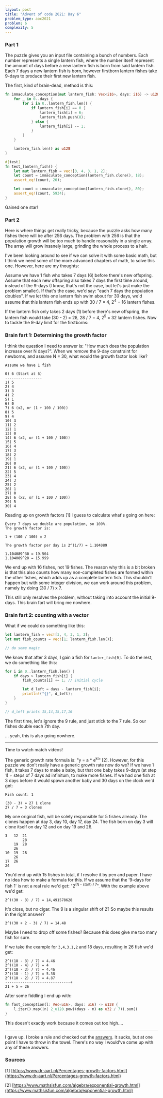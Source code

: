 ```yaml
---
layout: post
title: "Advent of code 2021: Day 6"
problem_type: aoc2021
problem: 6
complexity: 5
---
```


### Part 1
The puzzle gives you an input file containing a bunch of numbers. Each number represents a single lantern fish, where the number itself represent the amount of days before a new lantern fish is born from said lantern fish. Each 7 days a new lantern fish is born, however firstborn lantern fishes take 9-days to produce their first new lantern fish.

The first, kind of brain-dead, method is this:

```rust
fn immaculate_conception(mut lantern_fish: Vec<i16>, days: i16) -> u128 {
    for _ in 0..days {
        for i in 0..lantern_fish.len() {
            if lantern_fish[i] == 0 {
                lantern_fish[i] = 6;
                lantern_fish.push(8);
            } else {
                lantern_fish[i] -= 1;
            }
        }
    }

    lantern_fish.len() as u128
}

#[test]
fn test_lantern_fish() {
    let mut lantern_fish = vec![3, 4, 3, 1, 2];
    let count = immaculate_conception(lantern_fish.clone(), 18);
    assert_eq!(count, 26);

    let count = immaculate_conception(lantern_fish.clone(), 80);
    assert_eq!(count, 5934);
}
```

Gained one star!

### Part 2
Here is where things get really tricky, because the puzzle asks how many fishes there will be after 256 days. The problem with 256 is that the population growth will be too much to handle reasonably in a single array. The array will grow insanely large, grinding the whole process to a halt.

I've been looking around to see if we can solve it with some basic math, but I think we need some of the more advanced chapters of math, to solve this one. However, here are my thoughts:

Assume we have 1 fish who takes 7 days (6) before there's new offspring. Assume that each new offspring also takes 7 days the first time around, instead of the 9-days (I know, that's not the case, but let's just make the problem smaller). If that's the case, we'd say: "each 7 days the population doubles". If we let this one lantern fish swim about for 30 days, we'd assume that this lantern fish ends up with 30 / 7 = 4, 2<sup>4</sup> = 16 lantern fishes.

If the lantern fish only takes 2 days (1) before there's new offspring, the lantern fish would take (30 - 2) = 28, 28 / 7 = 4, 2<sup>5</sup> = 32 lantern fishes. Now to tackle the 9-day limit for the firstborns:

### Brain fart 1: Determining the growth factor
I think the question I need to answer is: "How much does the population increase over N days?". When we remove the 9-day constraint for newborns, and assume N = 30, what would the growth factor look like?

```
Assume we have 1 fish

0) 6 (Start at 6)
-----------------
1) 5
2) 4
3) 3
4) 2
5) 1
6) 0
7) 6 (x2, or (1 + 100 / 100))
8) 5
9) 4
10) 3
11) 2
12) 1
13) 0
14) 6 (x2, or (1 + 100 / 100))
15) 5
16) 4
17) 3
18) 2
19) 1
20) 0
21) 6 (x2, or (1 + 100 / 100))
22) 5
23) 4
24) 3
25) 2
26) 1
27) 0
28) 6 (x2, or (1 + 100 / 100))
29) 5
30) 4
```

Reading up on growth factors [1] I guess to calculate what's going on here:

```
Every 7 days we double are population, so 100%.
The growth factor is:

1 + (100 / 100) = 2

The growth factor per day is 2^(1/7) = 1.104089

1.104089^30 = 19.504
1.104089^28 = 15.999
```

We end up with 16 fishes, not 19 fishes. The reason why this is a bit broken is that this also counts how many non-completed fishes are formed within the other fishes, which adds up as a complete lantern fish. This shouldn't happen but with some integer division, we can work around this problem, namely by doing (30 / 7) x 7.

This still only resolves the problem, without taking into account the initial 9-days. This brain fart will bring me nowhere.

### Brain fart 2: counting with a vector
What if we could do something like this:

```rust
let lantern_fish = vec![3, 4, 3, 1, 2];
let mut fish_counts = vec![1; lantern_fish.len()];

// do some magic
```

We know that after 3 days, I gain a fish for `lanter_fish[0]`. To do the rest, we do something like this:

```rust
for i in 0..lantern_fish.len() {
    if days > lantern_fish[i] {
        fish_counts[i] += 1; // Initial cycle

        let d_left = days - lantern_fish[i];
        println!("{}", d_left);
    }
}

// d_left prints 15,14,15,17,16
```

The first time, let's ignore the 9 rule, and just stick to the 7 rule. So our fishes double each 7th day.

... yeah, this is also going nowhere.

---

Time to watch match videos!

The generic growth rate formula is: "y = a * e<sup>kt</sup>" [2]. However, for this puzzle we don't really have a generic growth rate now do we? If we have 1 fish, it takes 7 days to make a baby, but that one baby takes 9-days (at step 1) + steps of 7 days ad infinitum, to make more fishes. If we had one fish at 3 days before it would spawn another baby and 30 days on the clock we'd get:

```
Fish count: 1

(30 - 3) = 27 1 clone
27 / 7 = 3 clones
```

My one original fish, will be solely responsible for 5 fishes already. The clones happen at day 3, day 10, day 17, day 24. The fish born on day 3 will clone itself on day 12 and on day 19 and 26.

```
3   12  21
        28
    19  28
    26
10  19  28
    26
17  26
24
```

You'd end up with 15 fishes in total, if I resolve it by pen and paper. I have no idea how to make a formula for this. If we assume that the '9-days for fish 1' is not a real rule we'd get: "2<sup>(N - start) / 7</sup>". With the example above we'd get:

```
2^((30 - 3) / 7) = 14,491578628
```

It's close, but no cigar. The 9 is a singular shift of 2? So maybe this results in the right answer?

```
2^((30 + 2 - 3) / 7) = 14.48
```

Maybe I need to drop off some fishes? Because this does give me too many fish for sure.

If we take the example for `3,4,3,1,2` and 18 days, resulting in 26 fish we'd get:

```
2^((18 - 3) / 7) = 4.46
2^((18 - 4) / 7) = 4
2^((18 - 3) / 7) = 4.46
2^((18 - 1) / 7) = 5.38
2^((18 - 2) / 7) = 4.87
------------------------------+
21 + 5 = 26
```

After some fiddling I end up with:

```rust
fn fast_conception(l: Vec<u16>, days: u16) -> u128 {
    l.iter().map(|n| 2_u128.pow((days - n) as u32 / 7)).sum()
}
```

This doesn't exactly work because it comes out too high....

---

I gave up. I broke a rule and checked out the [answers](https://old.reddit.com/r/adventofcode/comments/r9z49j/2021_day_6_solutions/). It sucks, but at one point I have to throw in the towel. There's no way I would've come up with any of these answers.

### Sources

\[1\] [https://www.dr-aart.nl/Percentages-growth-factors.html](https://www.dr-aart.nl/Percentages-growth-factors.html)

\[2\] [https://www.mathsisfun.com/algebra/exponential-growth.html](https://www.mathsisfun.com/algebra/exponential-growth.html)
